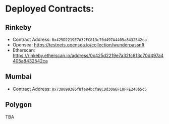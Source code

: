 # Deployed Contracts:

## Rinkeby
- Contract Address: ```0x425D2219E7A32FC813c70d497A4405a8432542ca```
- Opensea: https://testnets.opensea.io/collection/wunderpassnft
- Etherscan: https://rinkeby.etherscan.io/address/0x425d2219e7a32fc813c70d497a4405a8432542ca

## Mumbai
- Contract Address: ```0x738090386f8fe84bcfa8CDd30a6F10FFE240b5c5```

## Polygon
TBA